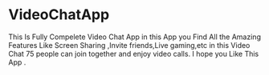 # VideoChatApp
This Is Fully Compelete Video Chat App in this App you Find All the Amazing Features Like Screen Sharing ,Invite friends,Live gaming,etc 
in this Video Chat 75 people can join together and enjoy video calls.
I hope you Like This App .

